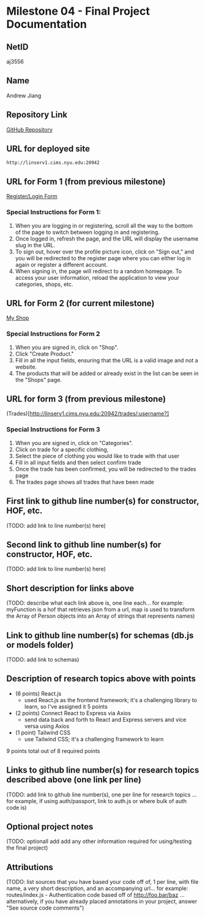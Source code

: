 Milestone 04 - Final Project Documentation
===

NetID
---
aj3556

Name
---
Andrew Jiang

Repository Link
---
[GitHub Repository](https://github.com/nyu-csci-ua-0467-001-002-fall-2024/final-project-AndrewJ1234)

URL for deployed site 
---
`http://linserv1.cims.nyu.edu:20942`

## URL for Form 1 (from previous milestone)
[Register/Login Form](http://linserv1.cims.nyu.edu:20942/register)

### Special Instructions for Form 1:
1. When you are logging in or registering, scroll all the way to the bottom of the page to switch between logging in and registering.
2. Once logged in, refresh the page, and the URL will display the username slug in the URL.
3. To sign out, hover over the profile picture icon, click on "Sign out," and you will be redirected to the register page where you can either log in again or register a different account.
4. When signing in, the page will redirect to a random homepage. To access your user information, reload the application to view your categories, shops, etc.

## URL for Form 2 (for current milestone)
[My Shop](http://linserv1.cims.nyu.edu:20942/myshops/:username?)

### Special Instructions for Form 2
1. When you are signed in, click on "Shop".
2. Click "Create Product."
3. Fill in all the input fields, ensuring that the URL is a valid image and not a website.
4. The products that will be added or already exist in the list can be seen in the "Shops" page.

URL for form 3 (from previous milestone) 
---
(Trades)[http://linserv1.cims.nyu.edu:20942/trades/:username?]

### Special Instructions for Form 3
1. When you are signed in, click on "Categories". 
2. Click on trade for a specific clothing, 
3. Select the piece of clothing you would like to trade with that user
4. Fill in all input fields and then select confirm trade
5. Once the trade has been confirmed, you will be redirected to the trades page
6. The trades page shows all trades that have been made

First link to github line number(s) for constructor, HOF, etc.
---
(TODO: add link to line number(s) here) 

Second link to github line number(s) for constructor, HOF, etc.
---
(TODO: add link to line number(s) here) 

Short description for links above
---
(TODO: describe what each link above is, one line each... for example: myFunction is a hof that retrieves json from a url, map is used to transform the Array of Person objects into an Array of strings that represents names)

Link to github line number(s) for schemas (db.js or models folder)
---
(TODO: add link to schemas)

Description of research topics above with points
---
* (6 points) React.js
    * used React.js as the frontend framework; it's a challenging library to learn, so I've assigned it 5 points
* (2 points) Connect React to Express via Axios
    * send data back and forth to React and Express servers and vice versa using Axios
* (1 point) Tailwind CSS
    * use Tailwind CSS; it's a challenging framework to learn
  
9 points total out of 8 required points

Links to github line number(s) for research topics described above (one link per line)
---
(TODO: add link to github line number(s), one per line for research topics ... for example, if using auth/passport, link to auth.js or where bulk of auth code is)

Optional project notes 
--- 
(TODO: optionall add add any other information required for using/testing the final project)

Attributions
---
(TODO:  list sources that you have based your code off of, 1 per line, with file name, a very short description, and an accompanying url... for example: routes/index.js - Authentication code based off of http://foo.bar/baz ... alternatively, if you have already placed annotations in your project, answer "See source code comments")


